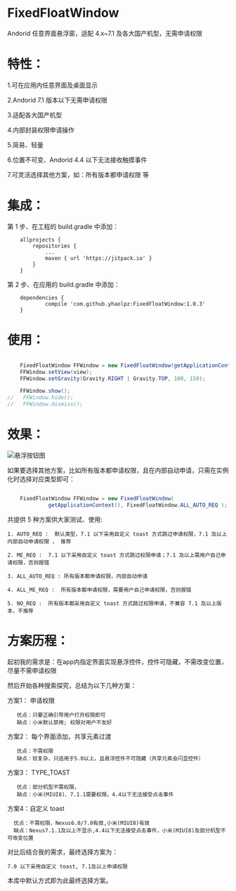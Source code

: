 # FixedFloatWindow
Andorid 任意界面悬浮窗，适配 4.x~7.1 及各大国产机型，无需申请权限


特性：
===

1.可在应用内任意界面及桌面显示

2.Andorid 7.1 版本以下无需申请权限

3.适配各大国产机型

4.内部封装权限申请操作

5.简易、轻量

6.位置不可变、Andorid 4.4 以下无法接收触摸事件

7.可灵活选择其他方案，如：所有版本都申请权限 等

集成：
===

第 1 步、在工程的 build.gradle 中添加：

```
	allprojects {
		repositories {
			...
			maven { url 'https://jitpack.io' }
		}
	}
```
第 2 步、在应用的  build.gradle 中添加：

```
	dependencies {
	        compile 'com.github.yhaolpz:FixedFloatWindow:1.0.3'
	}
```

使用：
===

```java

    FixedFloatWindow FFWindow = new FixedFloatWindow(getApplicationContext());
    FFWindow.setView(view);
    FFWindow.setGravity(Gravity.RIGHT | Gravity.TOP, 100, 150);

    FFWindow.show();
//   FFWindow.hide();
//   FFWindow.dismiss();
```

效果：
===

![悬浮按钮图](https://raw.githubusercontent.com/yhaolpz/FixedFloatWindow/master/img.gif)


如果要选择其他方案，比如所有版本都申请权限，且在内部自动申请，只需在实例化时选择对应类型即可：

```java

    FixedFloatWindow FFWindow = new FixedFloatWindow(
             getApplicationContext(), FixedFloatWindow.ALL_AUTO_REQ );

```

共提供 5 种方案供大家测试、使用:



    1. AUTO_REQ :  默认类型，7.1 以下采用自定义 toast 方式跳过申请权限，7.1 及以上内部自动申请权限 ， 推荐

    2. ME_REQ :  7.1 以下采用自定义 toast 方式跳过权限申请；7.1 及以上需用户自己申请权限，否则报错

    3. ALL_AUTO_REQ : 所有版本都申请权限，内部自动申请

    4. ALL_ME_REQ :  所有版本都申请权限，需要用户自己申请权限，否则报错

    5. NO_REQ :  所有版本都采用自定义 toast 方式跳过权限申请，不兼容 7.1 及以上版本，不推荐



方案历程：
===

起初我的需求是：在app内指定界面实现悬浮控件，控件可隐藏，不需改变位置，尽量不需申请权限

然后开始各种搜索探究，总结为以下几种方案：


方案1：  申请权限

       优点：只要正确引导用户打开权限即可
       缺点：小米默认禁用; 权限对用户不友好


方案2：  每个界面添加，共享元素过渡

       优点：不需权限
       缺点：较复杂，只适用于5.0以上，且悬浮控件不可隐藏（共享元素会闪显控件）


方案3：  TYPE_TOAST

       优点：部分机型不需权限，
       缺点：小米(MIUI8)、7.1.1需要权限，4.4以下无法接受点击事件


方案4：自定义 toast

      优点：不需权限，Nexus6.0/7.0有效,小米(MIUI8)有效
      缺点：Nexus7.1.1及以上不显示,4.4以下无法接受点击事件，小米(MIUI8)及部分机型不可改变位置


对比后结合我的需求，最终选择方案为：

    7.0 以下采用自定义 toast, 7.1及以上申请权限

本库中默认方式即为此最终选择方案。












